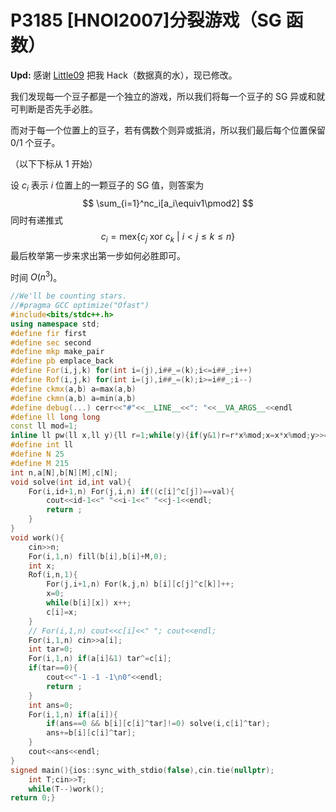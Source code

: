 # P3185 [HNOI2007]分裂游戏（SG 函数）

**Upd:** 感谢 [Little09](https://www.luogu.com.cn/user/151475) 把我 Hack（数据真的水），现已修改。

我们发现每一个豆子都是一个独立的游戏，所以我们将每一个豆子的 SG 异或和就可判断是否先手必胜。

而对于每一个位置上的豆子，若有偶数个则异或抵消，所以我们最后每个位置保留 $0/1$ 个豆子。

（以下下标从 $1$ 开始）

设 $c_i$ 表示 $i$ 位置上的一颗豆子的 SG 值，则答案为
$$
\sum_{i=1}^nc_i[a_i\equiv1\pmod2]
$$
同时有递推式
$$
c_i=\text{mex}\{c_j\ \text{xor}\ c_k\ |\ i<j\le k\le n\}
$$
最后枚举第一步来求出第一步如何必胜即可。

时间 $O(n^3)$。

```cpp
//We'll be counting stars.
//#pragma GCC optimize("Ofast")
#include<bits/stdc++.h>
using namespace std;
#define fir first
#define sec second
#define mkp make_pair
#define pb emplace_back
#define For(i,j,k) for(int i=(j),i##_=(k);i<=i##_;i++)
#define Rof(i,j,k) for(int i=(j),i##_=(k);i>=i##_;i--)
#define ckmx(a,b) a=max(a,b)
#define ckmn(a,b) a=min(a,b)
#define debug(...) cerr<<"#"<<__LINE__<<": "<<__VA_ARGS__<<endl
#define ll long long
const ll mod=1;
inline ll pw(ll x,ll y){ll r=1;while(y){if(y&1)r=r*x%mod;x=x*x%mod;y>>=1;}return r;}
#define int ll
#define N 25
#define M 215
int n,a[N],b[N][M],c[N];
void solve(int id,int val){
    For(i,id+1,n) For(j,i,n) if((c[i]^c[j])==val){
        cout<<id-1<<" "<<i-1<<" "<<j-1<<endl;
        return ;
    }
}
void work(){
    cin>>n;
    For(i,1,n) fill(b[i],b[i]+M,0);
    int x;
    Rof(i,n,1){
        For(j,i+1,n) For(k,j,n) b[i][c[j]^c[k]]++;
        x=0;
        while(b[i][x]) x++;
        c[i]=x;
    }
    // For(i,1,n) cout<<c[i]<<" "; cout<<endl;
    For(i,1,n) cin>>a[i];
    int tar=0;
    For(i,1,n) if(a[i]&1) tar^=c[i];
    if(tar==0){
        cout<<"-1 -1 -1\n0"<<endl;
        return ;
    }
    int ans=0;
    For(i,1,n) if(a[i]){
        if(ans==0 && b[i][c[i]^tar]!=0) solve(i,c[i]^tar);
        ans+=b[i][c[i]^tar];
    }
    cout<<ans<<endl;
}
signed main(){ios::sync_with_stdio(false),cin.tie(nullptr);
    int T;cin>>T;
    while(T--)work();
return 0;}
```